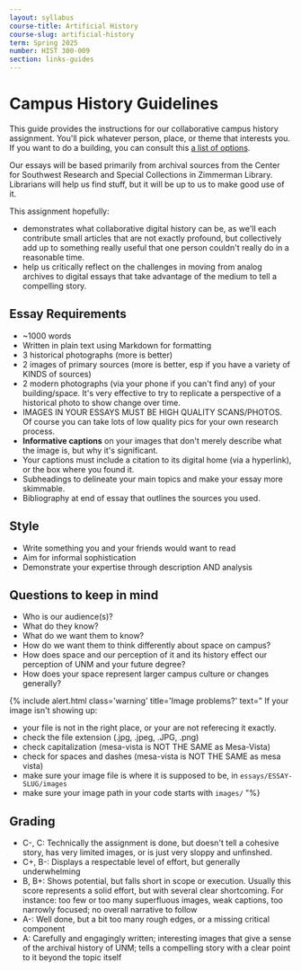 ```yaml
---
layout: syllabus
course-title: Artificial History
course-slug: artificial-history
term: Spring 2025
number: HIST 300-009
section: links-guides
---
```


# Campus History Guidelines
This guide provides the instructions for our collaborative campus history assignment. You'll pick whatever person, place, or theme that interests you. If you want to do a building, you can consult this [a list of options](https://en.wikipedia.org/wiki/List_of_University_of_New_Mexico_buildings). 

Our essays will be based primarily from archival sources from the Center for Southwest Research and Special Collections in Zimmerman Library. Librarians will help us find stuff, but it will be up to us to make good use of it. 

This assignment hopefully: 
- demonstrates what collaborative digital history can be, as we'll each contribute small articles that are not exactly profound, but collectively add up to something really useful that one person couldn't really do in a reasonable time.
- help us critically reflect on the challenges in moving from analog archives to digital essays that take advantage of the medium to tell a compelling story.


## Essay Requirements
- ~1000 words
- Written in plain text using Markdown for formatting 
- 3 historical photographs (more is better)
- 2 images of primary sources (more is better, esp if you have a variety of KINDS of sources)
- 2 modern photographs (via your phone if you can't find any) of your building/space. It's very effective to try to replicate a perspective of a historical photo to show change over time.
- IMAGES IN YOUR ESSAYS MUST BE HIGH QUALITY SCANS/PHOTOS. Of course you can take lots of low quality pics for your own research process.
- **Informative captions** on your images that don't merely describe what the image is, but why it's significant.
- Your captions must include a citation to its digital home (via a hyperlink), or the box where you found it.
- Subheadings to delineate your main topics and make your essay more skimmable.
- Bibliography at end of essay that outlines the sources you used.

## Style
- Write something you and your friends would want to read
- Aim for informal sophistication
- Demonstrate your expertise through description AND analysis

## Questions to keep in mind
- Who is our audience(s)?
- What do they know?
- What do we want them to know?
- How do we want them to think differently about space on campus?
- How does space and our perception of it and its history effect our perception of UNM and your future degree?
- How does your space represent larger campus culture or changes generally?


{% include alert.html class='warning' title='Image problems?' text="
If your image isn't showing up: 
- your file is not in the right place, or your are not referecing it exactly. 
- check the file extension (.jpg, .jpeg, .JPG, .png)
- check capitalization (mesa-vista is NOT THE SAME as Mesa-Vista)
- check for spaces and dashes (mesa-vista is NOT THE SAME as mesa vista)
- make sure your image file is where it is supposed to be, in `essays/ESSAY-SLUG/images`
- make sure your image path in your code starts with `images/`
"%}


## Grading
- C-, C: Technically the assignment is done, but doesn't tell a cohesive story, has very limited images, or is just very sloppy and unfinshed.
- C+, B-: Displays a respectable level of effort, but generally underwhelming
- B, B+: Shows potential, but falls short in scope or execution. Usually this score represents a solid effort, but with several clear shortcoming. For instance: too few or too many superfluous images, weak captions, too narrowly focused; no overall narrative to follow
- A-: Well done, but a bit too many rough edges, or a missing critical component
- A: Carefully and engagingly written; interesting images that give a sense of the archival history of UNM; tells a compelling story with a clear point to it beyond the topic itself
